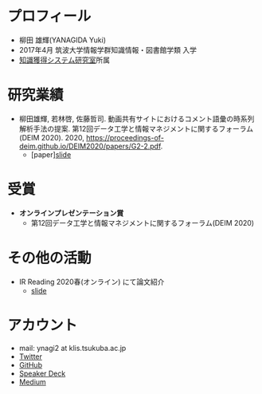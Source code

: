 # プロフィール
- 柳田 雄輝(YANAGIDA Yuki)
- 2017年4月 筑波大学情報学群知識情報・図書館学類 入学
- [知識獲得システム研究室](https://kasys.slis.tsukuba.ac.jp/)所属

# 研究業績
- 柳田雄輝, 若林啓, 佐藤哲司. 動画共有サイトにおけるコメント語彙の時系列解析手法の提案. 第12回データ工学と情報マネジメントに関するフォーラム(DEIM 2020). 2020, https://proceedings-of-deim.github.io/DEIM2020/papers/G2-2.pdf.
  - [paper][slide](https://speakerdeck.com/ynagi2/temporal-analysis-of-comment-vocabulary-in-a-video-sharing-service)

# 受賞
- **オンラインプレゼンテーション賞**
  - 第12回データ工学と情報マネジメントに関するフォーラム(DEIM 2020)

# その他の活動
- IR Reading 2020春(オンライン) にて論文紹介
  - [slide](https://speakerdeck.com/ynagi2/irreading2020spring-yanagida)

# アカウント
- mail: ynagi2 at klis.tsukuba.ac.jp
- [Twitter](https://twitter.com/antimony_sulfur)
- [GitHub](https://github.com/ynagi2)
- [Speaker Deck](https://speakerdeck.com/ynagi2)
- [Medium](https://medium.com/@ynagi2)